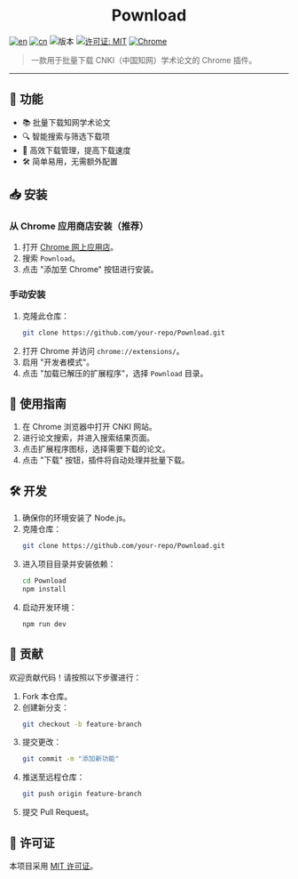 <div align="center">

# Pownload

</div>

[![en](https://img.shields.io/badge/lang-English-red.svg)](../../../README.md)
[![cn](https://img.shields.io/badge/语言-中文-yellow.svg)](README.md)
![版本](https://img.shields.io/badge/version-0.0.3-blue.svg?cacheSeconds=2592000)
[![许可证: MIT](https://img.shields.io/badge/License-MIT-yellow.svg)](#)
[![Chrome](https://img.shields.io/badge/Chrome-88+-green.svg)](#)

> 一款用于批量下载 CNKI（中国知网）学术论文的 Chrome 插件。


---

## 🎯 功能

- 📚 批量下载知网学术论文
- 🔍 智能搜索与筛选下载项
- 🚀 高效下载管理，提高下载速度
- 🛠 简单易用，无需额外配置

## 📥 安装

### 从 Chrome 应用商店安装（推荐）

1. 打开 [Chrome 网上应用店](https://chrome.google.com/webstore/)。
2. 搜索 `Pownload`。
3. 点击 "添加至 Chrome" 按钮进行安装。

### 手动安装

1. 克隆此仓库：
   ```sh
   git clone https://github.com/your-repo/Pownload.git
   ```
2. 打开 Chrome 并访问 `chrome://extensions/`。
3. 启用 "开发者模式"。
4. 点击 "加载已解压的扩展程序"，选择 `Pownload` 目录。

## 🚀 使用指南

1. 在 Chrome 浏览器中打开 CNKI 网站。
2. 进行论文搜索，并进入搜索结果页面。
3. 点击扩展程序图标，选择需要下载的论文。
4. 点击 "下载" 按钮，插件将自动处理并批量下载。

## 🛠 开发

1. 确保你的环境安装了 Node.js。
2. 克隆仓库：
   ```sh
   git clone https://github.com/your-repo/Pownload.git
   ```
3. 进入项目目录并安装依赖：
   ```sh
   cd Pownload
   npm install
   ```
4. 启动开发环境：
   ```sh
   npm run dev
   ```

## 🤝 贡献

欢迎贡献代码！请按照以下步骤进行：

1. Fork 本仓库。
2. 创建新分支：
   ```sh
   git checkout -b feature-branch
   ```
3. 提交更改：
   ```sh
   git commit -m "添加新功能"
   ```
4. 推送至远程仓库：
   ```sh
   git push origin feature-branch
   ```
5. 提交 Pull Request。

## 📄 许可证

本项目采用 [MIT 许可证](LICENSE)。

